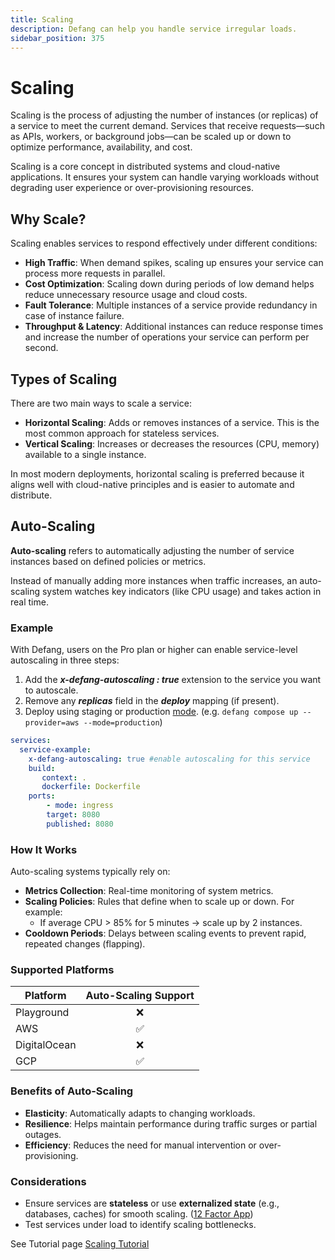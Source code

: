 ```yaml
---
title: Scaling
description: Defang can help you handle service irregular loads.
sidebar_position: 375
---
```


# Scaling

Scaling is the process of adjusting the number of instances (or replicas) of a service to meet the current demand. Services that receive requests—such as APIs, workers, or background jobs—can be scaled up or down to optimize performance, availability, and cost.

Scaling is a core concept in distributed systems and cloud-native applications. It ensures your system can handle varying workloads without degrading user experience or over-provisioning resources.


## Why Scale?

Scaling enables services to respond effectively under different conditions:

- **High Traffic**: When demand spikes, scaling up ensures your service can process more requests in parallel.
- **Cost Optimization**: Scaling down during periods of low demand helps reduce unnecessary resource usage and cloud costs.
- **Fault Tolerance**: Multiple instances of a service provide redundancy in case of instance failure.
- **Throughput & Latency**: Additional instances can reduce response times and increase the number of operations your service can perform per second.

## Types of Scaling

There are two main ways to scale a service:

- **Horizontal Scaling**: Adds or removes instances of a service. This is the most common approach for stateless services.
- **Vertical Scaling**: Increases or decreases the resources (CPU, memory) available to a single instance.

In most modern deployments, horizontal scaling is preferred because it aligns well with cloud-native principles and is easier to automate and distribute.

## Auto-Scaling

**Auto-scaling** refers to automatically adjusting the number of service instances based on defined policies or metrics.

Instead of manually adding more instances when traffic increases, an auto-scaling system watches key indicators (like CPU usage) and takes action in real time.

### Example

With Defang, users on the Pro plan or higher can enable service-level autoscaling in three steps:

1. Add the _**x-defang-autoscaling : true**_ extension to the service you want to autoscale.
2. Remove any _**replicas**_ field in the _**deploy**_ mapping (if present).
3. Deploy using staging or production [mode](/docs/concepts/deployments#deployment-modes). (e.g. ```defang compose up --provider=aws --mode=production```)

```yaml
services:
  service-example:
    x-defang-autoscaling: true #enable autoscaling for this service
    build: 
       context: .
       dockerfile: Dockerfile
    ports: 
        - mode: ingress
        target: 8080
        published: 8080
```

### How It Works

Auto-scaling systems typically rely on:

- **Metrics Collection**: Real-time monitoring of system metrics.
- **Scaling Policies**: Rules that define when to scale up or down. For example:
  - If average CPU > 85% for 5 minutes → scale up by 2 instances.
- **Cooldown Periods**: Delays between scaling events to prevent rapid, repeated changes (flapping).

### Supported Platforms

| Platform        | Auto-Scaling Support |
|----------------|:----------------------:|
| Playground     |     ❌ |
| AWS            |     ✅ |
| DigitalOcean   |     ❌ |
| GCP            |     ✅ |

### Benefits of Auto-Scaling

- **Elasticity**: Automatically adapts to changing workloads.
- **Resilience**: Helps maintain performance during traffic surges or partial outages.
- **Efficiency**: Reduces the need for manual intervention or over-provisioning.

### Considerations

- Ensure services are **stateless** or use **externalized state** (e.g., databases, caches) for smooth scaling. ([12 Factor App](https://12factor.net/processes))
- Test services under load to identify scaling bottlenecks.
  
See Tutorial page [Scaling Tutorial](/docs/tutorials/scaling-your-services)
